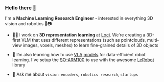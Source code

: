 ### Hello there 👋

I'm a **Machine Learning Research Engineer** - interested in everything 3D vision and robotics 🤖📷

- 🧑‍💻 I work on **3D representation learning** at [Loci](https://www.loci.ai/). We're creating a 3D-first VLM that uses different representations (such as pointclouds, multi-view images, voxels, meshes) to learn fine-grained details of 3D objects
  
- 🦾 I’m also learning how to use [VLA](https://openvla.github.io/) [models](https://diffusion-vla.github.io/) for data-efficient robot learning. I've setup the [SO-ARM100](https://github.com/TheRobotStudio/SO-ARM100) to use with the awesome [LeRobot](https://github.com/huggingface/lerobot) library
  
- 💬 Ask me about `vision encoders`, `robotics research`, `startups`
